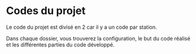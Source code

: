 # Codes du projet

Le code du projet est divisé en 2 car il y a un code par station.

Dans chaque dossier, vous trouverez la configuration, le but du code réalisé et les différentes parties du code développé.

